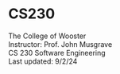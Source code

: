# CS230
The College of Wooster <br>
Instructor: Prof. John Musgrave <br>
CS 230 Software Engineering <br>
Last updated: 9/2/24
